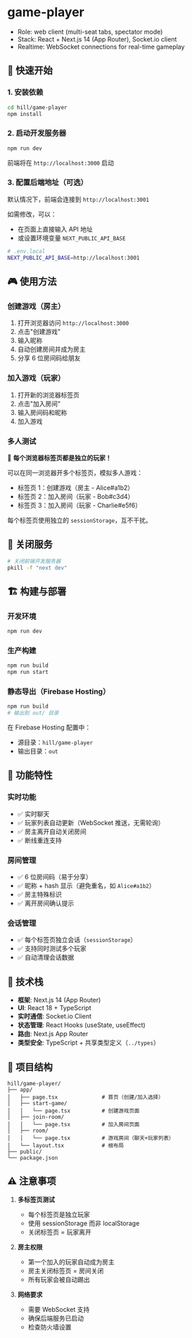 # game-player

- Role: web client (multi-seat tabs, spectator mode)
- Stack: React + Next.js 14 (App Router), Socket.io client
- Realtime: WebSocket connections for real-time gameplay

## 🚀 快速开始

### 1. 安装依赖

```bash
cd hill/game-player
npm install
```

### 2. 启动开发服务器

```bash
npm run dev
```

前端将在 `http://localhost:3000` 启动

### 3. 配置后端地址（可选）

默认情况下，前端会连接到 `http://localhost:3001`

如需修改，可以：
- 在页面上直接输入 API 地址
- 或设置环境变量 `NEXT_PUBLIC_API_BASE`

```bash
# .env.local
NEXT_PUBLIC_API_BASE=http://localhost:3001
```

## 🎮 使用方法

### 创建游戏（房主）

1. 打开浏览器访问 `http://localhost:3000`
2. 点击"创建游戏"
3. 输入昵称
4. 自动创建房间并成为房主
5. 分享 6 位房间码给朋友

### 加入游戏（玩家）

1. 打开新的浏览器标签页
2. 点击"加入房间"
3. 输入房间码和昵称
4. 加入游戏

### 多人测试

🎯 **每个浏览器标签页都是独立的玩家！**

可以在同一浏览器开多个标签页，模拟多人游戏：
- 标签页 1：创建游戏（房主 - Alice#a1b2）
- 标签页 2：加入房间（玩家 - Bob#c3d4）
- 标签页 3：加入房间（玩家 - Charlie#e5f6）

每个标签页使用独立的 `sessionStorage`，互不干扰。

## 🛑 关闭服务

```bash
# 关闭前端开发服务器
pkill -f "next dev"
```

## 🏗️ 构建与部署

### 开发环境

```bash
npm run dev
```

### 生产构建

```bash
npm run build
npm run start
```

### 静态导出（Firebase Hosting）

```bash
npm run build
# 输出到 out/ 目录
```

在 Firebase Hosting 配置中：
- 源目录：`hill/game-player`
- 输出目录：`out`

## 📱 功能特性

### 实时功能
- ✅ 实时聊天
- ✅ 玩家列表自动更新（WebSocket 推送，无需轮询）
- ✅ 房主离开自动关闭房间
- ✅ 断线重连支持

### 房间管理
- ✅ 6 位房间码（易于分享）
- ✅ 昵称 + hash 显示（避免重名，如 `Alice#a1b2`）
- ✅ 房主特殊标识
- ✅ 离开房间确认提示

### 会话管理
- ✅ 每个标签页独立会话（`sessionStorage`）
- ✅ 支持同时测试多个玩家
- ✅ 自动清理会话数据

## 🔧 技术栈

- **框架**: Next.js 14 (App Router)
- **UI**: React 18 + TypeScript
- **实时通信**: Socket.io Client
- **状态管理**: React Hooks (useState, useEffect)
- **路由**: Next.js App Router
- **类型安全**: TypeScript + 共享类型定义（`../types`）

## 📂 项目结构

```
hill/game-player/
├── app/
│   ├── page.tsx              # 首页（创建/加入选择）
│   ├── start-game/
│   │   └── page.tsx          # 创建游戏页面
│   ├── join-room/
│   │   └── page.tsx          # 加入房间页面
│   ├── room/
│   │   └── page.tsx          # 游戏房间（聊天+玩家列表）
│   └── layout.tsx            # 根布局
├── public/
└── package.json
```

## ⚠️ 注意事项

1. **多标签页测试**
   - 每个标签页是独立玩家
   - 使用 sessionStorage 而非 localStorage
   - 关闭标签页 = 玩家离开

2. **房主权限**
   - 第一个加入的玩家自动成为房主
   - 房主关闭标签页 = 房间关闭
   - 所有玩家会被自动踢出

3. **网络要求**
   - 需要 WebSocket 支持
   - 确保后端服务已启动
   - 检查防火墙设置


